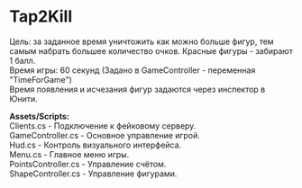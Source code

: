 # Tap2Kill
Цель: за заданное время уничтожить как можно больше фигур, тем самым набрать большее количество очков. Красные фигуры - забирают 1 балл.<br>
Время игры: 60 секунд (Задано в GameController - переменная "TimeForGame")<br>
Время появления и исчезания фигур задаются через инспектор в Юнити.

<b>Assets/Scripts:<br></b>
Clients.cs - Подключение к фейковому серверу.<br>
GameController.cs - Основное управление игрой.<br>
Hud.cs - Контроль визуального интерфейса.<br>
Menu.cs - Главное меню игры.<br>
PointsController.cs - Управление счётом.<br>
ShapeController.cs - Управление фигурами.<br>
